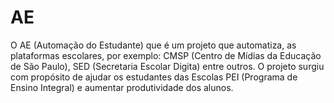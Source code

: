 # AE
O AE (Automação do Estudante) que é um projeto que automatiza, as plataformas escolares, por exemplo: CMSP (Centro de Mídias da 
Educação de São Paulo), SED (Secretaria Escolar Digita) entre outros. O projeto surgiu com propósito de ajudar os estudantes 
das Escolas PEI (Programa de Ensino Integral) e aumentar produtividade dos alunos.
